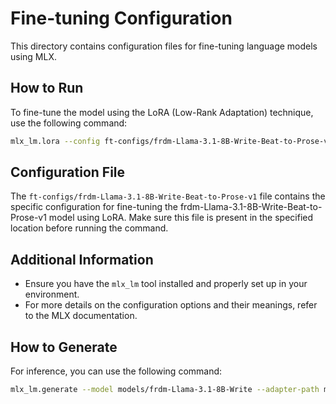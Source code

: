 # Fine-tuning Configuration

This directory contains configuration files for fine-tuning language models using MLX.

## How to Run

To fine-tune the model using the LoRA (Low-Rank Adaptation) technique, use the following command:

```bash
mlx_lm.lora --config ft-configs/frdm-Llama-3.1-8B-Write-Beat-to-Prose-v1.yaml
```

## Configuration File

The `ft-configs/frdm-Llama-3.1-8B-Write-Beat-to-Prose-v1` file contains the specific configuration for fine-tuning the frdm-Llama-3.1-8B-Write-Beat-to-Prose-v1 model using LoRA. Make sure this file is present in the specified location before running the command.

## Additional Information

- Ensure you have the `mlx_lm` tool installed and properly set up in your environment.
- For more details on the configuration options and their meanings, refer to the MLX documentation.

## How to Generate

For inference, you can use the following command:

```bash
mlx_lm.generate --model models/frdm-Llama-3.1-8B-Write --adapter-path models/frdm-Llama-3.1-8B-Write-Beat-to-Prose-v1 --prompt "Still alive?"
```
